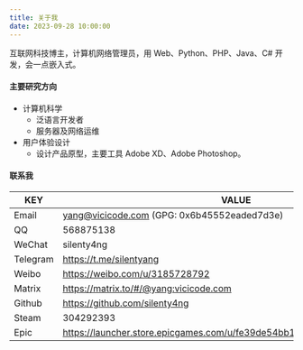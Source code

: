 ```yaml
---
title: 关于我
date: 2023-09-28 10:00:00
---
```

互联网科技博主，计算机网络管理员，用 Web、Python、PHP、Java、C# 开发，会一点嵌入式。

#### 主要研究方向

- 计算机科学
    - 泛语言开发者
    - 服务器及网络运维
- 用户体验设计
    - 设计产品原型，主要工具 Adobe XD、Adobe Photoshop。

#### 联系我
| KEY           | VALUE                                                                   |
| ------------- | ----------------------------------------------------------------------- |
| Email         | yang@vicicode.com (GPG: 0x6b45552eaded7d3e)                             |
| QQ            | 568875138                                                               |
| WeChat        | silenty4ng                                                              |
| Telegram      | https://t.me/silentyang                                                 |
| Weibo         | https://weibo.com/u/3185728792                                          |
| Matrix        | https://matrix.to/#/@yang:vicicode.com                                  |
| Github        | https://github.com/silenty4ng                                           |
| Steam         | 304292393                                                               |
| Epic          | https://launcher.store.epicgames.com/u/fe39de54bb184e09bb04d0f9f1de1e2b |
